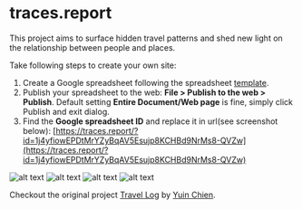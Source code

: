 # traces.report
This project aims to surface hidden travel patterns and shed new light on the relationship between people and places. 

Take following steps to create your own site:

1. Create a Google spreadsheet following the spreadsheet <a href="https://docs.google.com/spreadsheets/d/1j4yfiowEPDtMrYZyBqAV5Esujp8KCHBd9NrMs8-QVZw/edit#gid=0" target="_blank">template<a>.
2. Publish your spreadsheet to the web: **File > Publish to the web > Publish**. Default setting **Entire Document/Web page** is fine, simply click Publish and exit dialog.
3. Find the **Google spreadsheet ID** and replace it in url(see screenshot below): [https://traces.report/?id=1j4yfiowEPDtMrYZyBqAV5Esujp8KCHBd9NrMs8-QVZw](https://traces.report/?id=1j4yfiowEPDtMrYZyBqAV5Esujp8KCHBd9NrMs8-QVZw)

![alt text](https://traces.report/screenshots/sheet_url.png "Screenshot")
![alt text](https://traces.report/screenshots/site1.png "Screenshot")
![alt text](https://traces.report/screenshots/site2.png "Screenshot")
![alt text](https://traces.report/screenshots/sheet.png "Screenshot")

Checkout the original project [Travel Log](https://yuinchien.com/travel-log/) by [Yuin Chien](https://yuinchien.com/).
